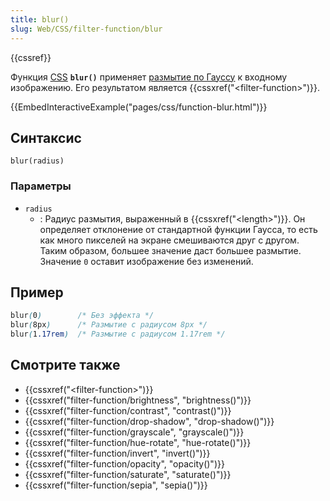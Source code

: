 ```yaml
---
title: blur()
slug: Web/CSS/filter-function/blur
---
```


{{cssref}}

Функция [CSS](/ru/docs/Web/CSS) **`blur()`** применяет [размытие по Гауссу](https://ru.wikipedia.org/wiki/%D0%A4%D0%B8%D0%BB%D1%8C%D1%82%D1%80_%D0%93%D0%B0%D1%83%D1%81%D1%81%D0%B0) к входному изображению. Его результатом является {{cssxref("&lt;filter-function&gt;")}}.

{{EmbedInteractiveExample("pages/css/function-blur.html")}}

## Синтаксис

```
blur(radius)
```

### Параметры

- `radius`
  - : Радиус размытия, выраженный в {{cssxref("&lt;length&gt;")}}. Он определяет отклонение от стандартной функции Гаусса, то есть как много пикселей на экране смешиваются друг с другом. Таким образом, большее значение даст большее размытие. Значение `0` оставит изображение без изменений.

## Пример

```css
blur(0)        /* Без эффекта */
blur(8px)      /* Размытие с радиусом 8px */
blur(1.17rem)  /* Размытие с радиусом 1.17rem */
```

## Смотрите также

- {{cssxref("&lt;filter-function&gt;")}}
- {{cssxref("filter-function/brightness", "brightness()")}}
- {{cssxref("filter-function/contrast", "contrast()")}}
- {{cssxref("filter-function/drop-shadow", "drop-shadow()")}}
- {{cssxref("filter-function/grayscale", "grayscale()")}}
- {{cssxref("filter-function/hue-rotate", "hue-rotate()")}}
- {{cssxref("filter-function/invert", "invert()")}}
- {{cssxref("filter-function/opacity", "opacity()")}}
- {{cssxref("filter-function/saturate", "saturate()")}}
- {{cssxref("filter-function/sepia", "sepia()")}}
